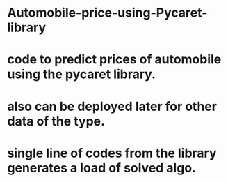 # Automobile-price-using-Pycaret-library
# code to predict prices of automobile using the pycaret library.
# also can be deployed later for other data of the type.
# single line of codes from the library generates a load of solved algo.
